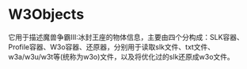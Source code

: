 W3Objects
=========

它用于描述魔兽争霸III:冰封王座的物体信息，主要由四个分构成：SLK容器、Profile容器、W3o容器、还原器，分别用于读取slk文件、txt文件、w3a/w3u/w3t等(统称为w3o)文件，以及将优化过的slk还原成w3o文件。 